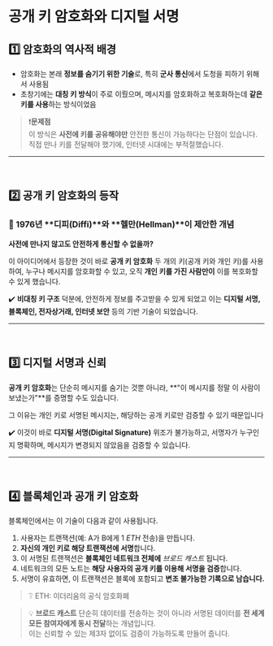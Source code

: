 # 공개 키 암호화와 디지털 서명
## 1️⃣ 암호화의 역사적 배경
- 암호화는 본래 **정보를 숨기기 위한 기술**로, 특히 **군사 통신**에서 도청을 피하기 위해서 사용됨
- 초창기에는 **대칭 키 방식**이 주로 이뤘으며, 메시지를 암호화하고 복호화하는데 **같은 키를 사용**하는 방식이었음

> ❗**문제점**  
이 방식은 **사전에 키를 공유해야만** 안전한 통신이 가능하다는 단점이 있습니다.  
직접 만나 키를 전달해야 했기에, 인터넷 시대에는 부적절했습니다.

---
<br>

## 2️⃣ 공개 키 암호화의 등작
### 🔹 1976년 **디피(Diffi)**와 **헬만(Hellman)**이 제안한 개념
**사전에 만나지 않고도 안전하게 통신할 수 없을까?**

이 아이디어에서 등장한 것이 바로 **공개 키 암호화**
두 개의 키(공개 키와 개인 키)를 사용하여, 누구나 메시지를 암호화할 수 있고, 오직 **개인 키를 가진 사람만이** 이를 복호화할 수 있게 했습니다.

✔️ **비대칭 키 구조** 덕분에, 안전하게 정보를 주고받을 수 있게 되었고 이는 **디지털 서명, 블록체인, 전자상거래, 인터넷 보안** 등의 기반 기술이 되었습니다.

---
<br>

## 3️⃣ 디지털 서명과 신뢰
**공개 키 암호화**는 단순히 메시지를 숨기는 것뿐 아니라, **"이 메시지를 정말 이 사람이 보냈는가"**를 증명할 수도 있습니다.

그 이유는 개인 키로 서명된 메시지는, 해당하는 공개 키로만 검증할 수 있기 때문입니다

✔️ 이것이 바로 **디지털 서명(Digital Signature)** 위조가 불가능하고, 서명자가 누구인지 명확하며, 메시지가 변경되지 않았음을 검증할 수 있습니다.

---
<br>

## 4️⃣ 블록체인과 공개 키 암호화
블록체인에서는 이 기술이 다음과 같이 사용됩니다.
1. 사용자는 트랜잭션(예: A가 B에게 1 *ETH* 전송)을 만듭니다.
2. **자신의 개인 키로 해당 트랜잭션에 서명**합니다.
3. 이 서명된 트랜잭션은 **블록체인 네트워크 전체에** *브로드 캐스트* 됩니다.
4. 네트워크의 모든 노트는 **해당 사용자의 공개 키를 이용해 서명을 검증**합니다.
5. 서명이 유효하면, 이 트랜잭션은 블록에 포함되고 **변조 불가능한 기록으로 남습니다.**


> ❔ ETH: 이더리움의 공식 암호화폐

> 💡 **브로드 캐스트**
단순히 데이터를 전송하는 것이 아니라 서명된 데이터를 **전 세계 모든 참여자에게 동시 전달**하는 개념입니다.  
이는 신뢰할 수 있는 제3자 없이도 검증이 가능하도록 만들어 줍니다.
